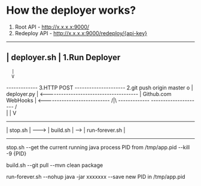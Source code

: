 How the deployer works?
=======================

1. Root API - http://x.x.x.x:9000/
2. Redeploy API - http://x.x.x.x:9000/redeploy/{api-key}


 
 ------------
| deployer.sh | 1.Run Deployer
 ------------
      |  
      V
 -------------             3.HTTP POST                   ---------------------    2.git push origin master    o
| deployer.py | <-------------------------------------- | Github.com WebHooks | <--------------------------- /|\ 
 -------------                                           ---------------------                               / \
      |
      |
      V
  ---------          ----------         ----------------
 | stop.sh |  --->  | build.sh |  -->  | run-forever.sh |
  ---------          ----------         ----------------

                       
stop.sh 
--get the current running java process PID from /tmp/app.pid
--kill -9 {PID}

build.sh
--git pull
--mvn clean package

run-forever.sh
--nohup java -jar xxxxxxx
--save new PID in /tmp/app.pid

